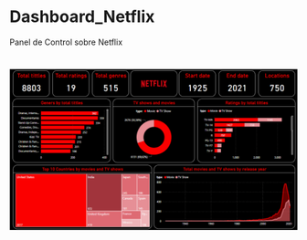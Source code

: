 # Dashboard_Netflix
Panel de Control sobre Netflix

# <img src="Dashboard_Netflix.PNG" style="display: block; margin: auto;">
